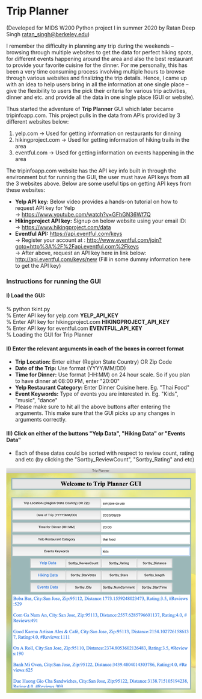 # Trip Planner
(Developed for MIDS W200 Python project I in summer 2020 by Ratan Deep Singh ratan_singh@berkeley.edu)</div>

I remember the difficulty in planning any trip during the weekends – browsing through multiple websites to get the data for perfect hiking spots, for different events happening around the area and also the best restaurant to provide your favorite cuisine for the dinner. For me personally, this has been a very time consuming process involving multiple hours to browse through various websites and finalizing the trip details. Hence, I came up with an idea to help users bring in all the information at one single place – give the flexibility to users the pick their criteria for various trip activities, dinner and etc. and provide all the data in one single place (GUI or website).

Thus started the adventure of **Trip Planner** GUI which later became tripinfoapp.com. This project pulls in the data from APIs provided by 3 different websites below:

1) yelp.com -> Used for getting information on restaurants for dinning
2) hikingproject.com -> Used for getting information of hiking trails in the area
3) eventful.com -> Used for getting information on events happening in the area

The tripinfoapp.com website has the API key info built in through the environment but for running the GUI, the user must have API keys from all the 3 websites above. Below are some useful tips on getting API keys from these websites: 

  - **Yelp API key:** Below video provides a hands-on tutorial on how to request API key for Yelp\
     -> https://www.youtube.com/watch?v=GFhGN36Wf7Q
  - **Hikingproject API key:** Signup on below website using your email ID:\
     -> https://www.hikingproject.com/data
  - **Eventful API:** https://api.eventful.com/keys  
     -> Register your account at : http://www.eventful.com/join?goto=http%3A%2F%2Fapi.eventful.com%2Fkeys  
     -> After above, request an API key here in link below: http://api.eventful.com/keys/new (Fill in some dummy information here to get the API key)

### Instructions for running the GUI 

#### I) Load the GUI: 
% python tkint.py  
% Enter API key for yelp.com **YELP_API_KEY**  
% Enter API key for hikingproject.com **HIKINGPROJECT_API_KEY**  
% Enter API key for eventful.com **EVENTFUL_API_KEY**  
% Loading the GUI for Trip Planner  

#### II) Enter the relevant arguments in each of the boxes in correct format
  - **Trip Location:** Enter either (Region State Country) OR Zip Code
  - **Date of the Trip:** Use format (YYYY/MM/DD)
  - **Time for Dinner:** Use format (HH:MM) on 24 hour scale. So if you plan to have dinner at 08:00 PM, enter "20:00"
  - **Yelp Restaurant Category:** Enter Dinner Cuisine here. Eg. "Thai Food" 
  - **Event Keywords:** Type of events you are interested in. Eg. "Kids", "music", "dance"
  - Please make sure to hit all the above buttons after entering the arguments. This make sure that the GUI picks up any changes in arguments correctly. 

#### III) Click on either of the buttons "Yelp Data", "Hiking Data" or "Events Data" 
  - Each of these datas could be sorted with respect to review count, rating and etc (by clicking the "Sortby_ReviewCount", "Sortby_Rating" and etc)  

![](images/gui.png)
